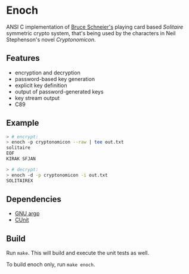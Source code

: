 # Enoch

ANSI C implementation of
[Bruce Schneier's](https://www.schneier.com/academic/solitaire/)
playing card based *Solitaire* symmetric crypto system, that's
being used by the characters in Neil Stephenson's novel
*Cryptonomicon*.

## Features

* encryption and decryption
* password-based key generation
* explicit key definition
* output of password-generated keys
* key stream output
* C89

## Example

```bash
> # encrypt:
> enoch -p cryptonomicon --raw | tee out.txt
solitaire
EOF
KIRAK SFJAN 

> # decrypt:
> enoch -d -p cryptonomicon -i out.txt
SOLITAIREX
```

## Dependencies

* [GNU argp](https://www.gnu.org/software/libc/manual/html_node/Argp.html)
* [CUnit](http://cunit.sourceforge.net)

## Build

Run `make`. This will build and execute the unit tests as well.

To build enoch only, run `make enoch`.

